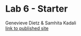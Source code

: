 # Lab 6 - Starter
Genevieve Dietz & Samhita Kadali </br>
[link to published site](https://gdietz8.github.io/Lab6_Starter/)
